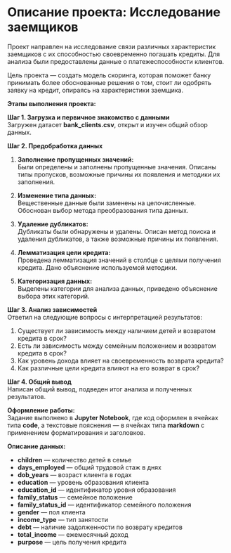 # Описание проекта: Исследование заемщиков

Проект направлен на исследование связи различных характеристик заемщиков с их способностью своевременно погашать кредиты. Для анализа были предоставлены данные о платежеспособности клиентов.

Цель проекта — создать модель скоринга, которая поможет банку принимать более обоснованные решения о том, стоит ли одобрять заявку на кредит, опираясь на характеристики заемщика.

**Этапы выполнения проекта:**

**Шаг 1. Загрузка и первичное знакомство с данными**  
Загружен датасет **bank_clients.csv**, открыт и изучен общий обзор данных.

**Шаг 2. Предобработка данных**  
1. **Заполнение пропущенных значений:**  
   Были определены и заполнены пропущенные значения. Описаны типы пропусков, возможные причины их появления и методики их заполнения.

2. **Изменение типа данных:**  
   Вещественные данные были заменены на целочисленные. Обоснован выбор метода преобразования типа данных.

3. **Удаление дубликатов:**  
   Дубликаты были обнаружены и удалены. Описан метод поиска и удаления дубликатов, а также возможные причины их появления.

4. **Лемматизация цели кредита:**  
   Проведена лемматизация значений в столбце с целями получения кредита. Дано объяснение используемой методики.

5. **Категоризация данных:**  
   Выделены категории для анализа данных, приведено объяснение выбора этих категорий.

**Шаг 3. Анализ зависимостей**  
Ответил на следующие вопросы с интерпретацией результатов:
1. Существует ли зависимость между наличием детей и возвратом кредита в срок?
2. Есть ли зависимость между семейным положением и возвратом кредита в срок?
3. Как уровень дохода влияет на своевременность возврата кредита?
4. Как различные цели кредита влияют на его возврат в срок?

**Шаг 4. Общий вывод**  
Написан общий вывод, подведен итог анализа и полученных результатов.

**Оформление работы:**  
Задание выполнено в **Jupyter Notebook**, где код оформлен в ячейках типа **code**, а текстовые пояснения — в ячейках типа **markdown** с применением форматирования и заголовков.

**Описание данных:**

- **children** — количество детей в семье
- **days_employed** — общий трудовой стаж в днях
- **dob_years** — возраст клиента в годах
- **education** — уровень образования клиента
- **education_id** — идентификатор уровня образования
- **family_status** — семейное положение
- **family_status_id** — идентификатор семейного положения
- **gender** — пол клиента
- **income_type** — тип занятости
- **debt** — наличие задолженности по возврату кредитов
- **total_income** — ежемесячный доход
- **purpose** — цель получения кредита
